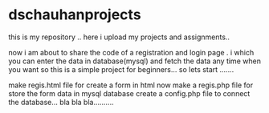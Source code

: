 # dschauhanprojects
this is my repository ..
here i upload my projects and assignments..

now i am about to share the code of a registration and login page .
i which you can enter the data in database(mysql) and fetch the data any time when you want 
so this is a simple project for beginners...
so lets start .......

make regis.html file for create a form in html
now make a regis.php file for store the form data in mysql database 
create a config.php file to connect the database...
bla bla bla..........
